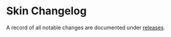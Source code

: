 # Skin Changelog

A record of all notable changes are documented under [releases](https://github.com/eBay/skin/releases).
